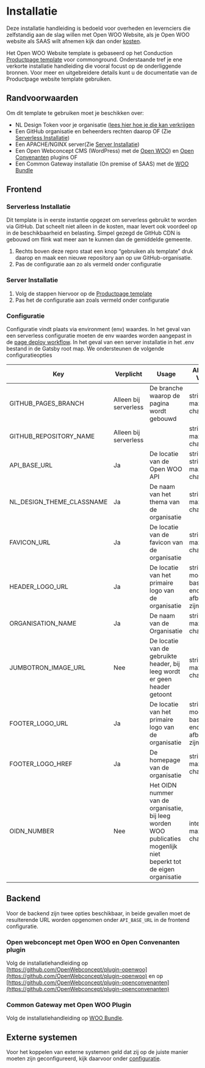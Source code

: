 # Installatie

Deze installatie handleiding is bedoeld voor overheden en levernciers  die zelfstandig aan de slag willen met Open WOO Website, als je Open WOO website als SAAS wilt afnemen kijk dan onder [kosten](/kosten).

Het Open WOO Website template is gebaseerd op het Conduction [Productpage template](https://github.com/ConductionNL/product-website-template) voor commonground. Onderstaande tref je ene verkorte installatie handleiding die vooral focust op de onderliggende bronnen. Voor meer en uitgebreidere details kunt u de documentatie van de Productpage website template gebruiken.

## Randvoorwaarden

Om dit template te gebruiken moet je beschikken over:

- NL Design Token voor je organisatie ([lees hier hoe je die kan verkrijgen](https://conductionnl.github.io/product-website-template/pages/Features/NL_Design)
- Een GitHub organisatie en beheerders rechten daarop OF (Zie [Serverless Installatie](#serverless-installatie))
- Een APACHE/NGINX server(Zie [Server Installatie](#server-installatie))
- Een Open Webconcept CMS (WordPress) met de [Open WOO](https://github.com/OpenWebconcept/plugin-openwoo)) en [Open Convenanten](https://github.com/OpenWebconcept/plugin-openconvenanten) plugins OF
- Een Common Gateway installatie (On premise of SAAS) met de [WOO Bundle](https://github.com/ConductionNL/WooBundle/tree/main)

## Frontend

### Serverless Installatie

Dit template is in eerste instantie opgezet om serverless gebruikt te worden via GitHub. Dat scheelt niet alleen in de kosten, maar levert ook voordeel op in de beschikbaarheid en belasting. Simpel gezegd de GitHub CDN is gebouwd om flink wat meer aan te kunnen dan de gemiddelde gemeente.

1. Rechts boven deze repro staat een knop “gebruiken als template” druk daarop en maak een nieuwe repository aan op uw GitHub-organisatie.
2. Pas de configuratie aan zo als vermeld onder configuratie

### Server Installatie

1. Volg de stappen hiervoor op de [Productpage template](https://github.com/ConductionNL/product-website-template)
2. Pas het de configuratie aan zoals vermeld onder configuratie

### Configuratie

Configuratie vindt plaats via environment (env) waardes. In het geval van een serverless configuratie moeten de env waardes worden aangepast in de [page deploy workflow](/.github/workflows/woo-page-deploy.yml). In het geval van een server installatie in het .env bestand in de Gatsby root map. We ondersteunen de volgende configuratieopties

| Key                       | Verplicht             | Usage                                                                                                               | Allowed Value                                        | Default / Example                                                                              |
|---------------------------|-----------------------|---------------------------------------------------------------------------------------------------------------------|------------------------------------------------------|------------------------------------------------------------------------------------------------|
| GITHUB_PAGES_BRANCH       | Alleen bij serverless | De branche waarop de pagina wordt gebouwd                                                                           | string, max 255 characters                           | gh-pages                                                                                       |
| GITHUB_REPOSITORY_NAME    | Alleen bij serverless |                                                                                                                     | string, max 255 characters                           | `${{ github.event.repository.name }}`                                                          |
| API_BASE_URL              | Ja                    | De locatie van de Open WOO API                                                                                      | string <URL>, string, max 255 characters             | "<https://api.gateway.commonground.nu/api>"                                                      |
| NL_DESIGN_THEME_CLASSNAME | Ja                    | De naam van het thema van de organisatie                                                                            | string, max 255 characters                           | "conduction-theme"                                                                             |
| FAVICON_URL               | Ja                    | De locatie van de favicon van de organisatie                                                                        | string <URL>, max 255 characters                     | "<https://conduction.nl/wp-content/uploads/2021/07/cropped-favicon-32x32.png>"                   |
| HEADER_LOGO_URL           | Ja                    | De locatie van het primaire logo van de organisatie                                                                 | string, moet een base encoded afbeelding zijn OF url | "<https://conduction.nl/wp-content/uploads/2021/07/cropped-conductionlogo-1.png>"                |
| ORGANISATION_NAME         | Ja                    | De naam van de Organisatie                                                                                          | string, max 255 characters                           | "Conduction"                                                                                   |
| JUMBOTRON_IMAGE_URL       | Nee                   | De locatie van de gebruikte header, bij leeg wordt er geen header getoont                                           | string <URL>, max 255 characters                     | "<https://www.conduction.nl/wp-content/uploads/2021/07/cropped-Conduction_HOME_0000_afb1-1.png>" |
| FOOTER_LOGO_URL           | Ja                    | De locatie van het primaire logo van de organisatie                                                                 | string, moet een base encoded afbeelding zijn OF url | ...                                                                                            |
| FOOTER_LOGO_HREF          | Ja                    | De homepage van de organisatie                                                                                      | string <URL>, max 255 characters                     | "<https://conduction.nl/>"                                                                       |
| OIDN_NUMBER               | Nee                   | Het OIDN nummer van de organisatie, bij leeg worden WOO publicaties mogenlijk niet beperkt tot de eigen organisatie | integer, max 16 characters                           | 1234567890                                                                                     |

## Backend

Voor de backend zijn twee opties beschikbaar, in beide gevallen moet de resulterende URL worden opgenomen onder `API_BASE_URL` in de frontend configuratie.

### Open webconcept met Open WOO en Open Convenanten plugin

Volg de installatiehandleiding op [https://github.com/OpenWebconcept/plugin-openwoo](https://github.com/OpenWebconcept/plugin-openwoo) en op [https://github.com/OpenWebconcept/plugin-openconvenanten](https://github.com/OpenWebconcept/plugin-openconvenanten)

### Common Gateway met Open WOO Plugin

Volg de installatiehandleiding op [WOO Bundle](https://github.com/ConductionNL/WooBundle/tree/main).

## Externe systemen
Voor het koppelen van externe systemen geld dat zij op de juiste manier moeten zijn geconfigureerd, kijk daarvoor onder [configuratie](/Configuratie).

